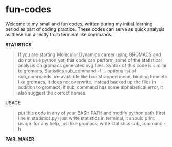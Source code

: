 # fun-codes
Welcome to my small and fun codes, written during my initial learning period as part of coding practice. These codes can serve as quick analysis as these run directly from terminal like commands.



**STATISTICS**
> If you are starting Molecular Dynamics career using GROMACS and do not use python yet, this code can perform some of the statistical analysis on gromacs generated xvg files.
> Syntax of this code is similar to gromacs,
        Statistics sub_command -f ... options
        list of sub_commands are available like bootstrapped mean, binding time etc
        like gromacs, it does not overwrite, instead backed up the files
        in addition to gromacs, if sub_command has some alphabetical error, it also suggest the correct names.

USAGE
> put this code in any of your BASH PATH and modify python path (first line in statistics.py)
> just write statistics in terminal, it should print usage.
>  for any help, just like gromacs, write
        statistics sub_command -h



**PAIR_MAKER**



